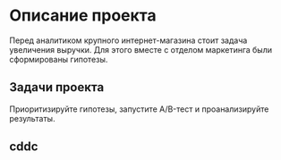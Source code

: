 # Описание проекта

Перед аналитиком крупного интернет-магазина стоит задача увеличения выручки. Для этого вместе с отделом маркетинга были сформированы гипотезы.

## Задачи проекта

Приоритизируйте гипотезы, запустите A/B-тест и проанализируйте результаты.

## cddc
